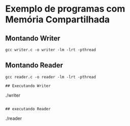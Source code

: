 # Exemplo de programas com Memória Compartilhada

## Montando Writer
```
gcc writer.c -o writer -lm -lrt -pthread
```

## Montando Reader
```
gcc reader.c -o reader -lm -lrt -pthread

## Executando Writer
```
./writer
```

## executando Reader
```
./reader
```
